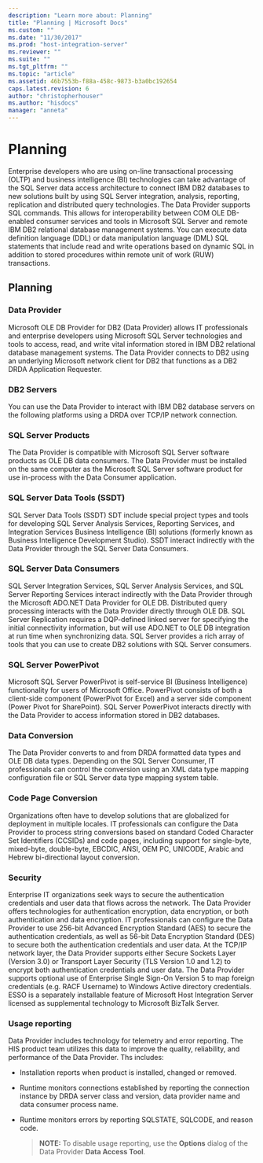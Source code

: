 ```yaml
---
description: "Learn more about: Planning"
title: "Planning | Microsoft Docs"
ms.custom: ""
ms.date: "11/30/2017"
ms.prod: "host-integration-server"
ms.reviewer: ""
ms.suite: ""
ms.tgt_pltfrm: ""
ms.topic: "article"
ms.assetid: 46b7553b-f88a-458c-9873-b3a0bc192654
caps.latest.revision: 6
author: "christopherhouser"
ms.author: "hisdocs"
manager: "anneta"
---
```

# Planning
Enterprise developers who are using on-line transactional processing (OLTP) and business intelligence (BI) technologies can take advantage of the SQL Server data access architecture to connect IBM DB2 databases to new solutions built by using SQL Server integration, analysis, reporting, replication and distributed query technologies. The Data Provider supports SQL commands. This allows for interoperability between COM OLE DB-enabled consumer services and tools in Microsoft SQL Server and remote IBM DB2 relational database management systems. You can execute data definition language (DDL) or data manipulation language (DML) SQL statements that include read and write operations based on dynamic SQL in addition to stored procedures within remote unit of work (RUW) transactions.  
  
## Planning   
  
### Data Provider  
 Microsoft OLE DB Provider for DB2 (Data Provider) allows IT professionals and enterprise developers using Microsoft SQL Server technologies and tools to access, read, and write vital information stored in IBM DB2 relational database management systems. The Data Provider connects to DB2 using an underlying Microsoft network client for DB2 that functions as a DB2 DRDA Application Requester.  
  
### DB2 Servers  
 You can use the Data Provider to interact with IBM DB2 database servers on the following platforms using a DRDA over TCP/IP network connection.  
  
### SQL Server Products  
 The Data Provider is compatible with Microsoft SQL Server software products as OLE DB data consumers. The Data Provider must be installed on the same computer as the Microsoft SQL Server software product for use in-process with the Data Consumer application.  
  
### SQL Server Data Tools (SSDT)  
 SQL Server Data Tools (SSDT) SDT include special project types and tools for developing SQL Server Analysis Services, Reporting Services, and Integration Services Business Intelligence (BI) solutions (formerly known as Business Intelligence Development Studio). SSDT interact indirectly with the Data Provider through the SQL Server Data Consumers.   
  
### SQL Server Data Consumers  
 SQL Server Integration Services, SQL Server Analysis Services, and SQL Server Reporting Services interact indirectly with the Data Provider through the Microsoft ADO.NET Data Provider for OLE DB. Distributed query processing interacts with the Data Provider directly through OLE DB. SQL Server Replication requires a DQP-defined linked server for specifying the initial connectivity information, but will use ADO.NET to OLE DB integration at run time when synchronizing data. SQL Server provides a rich array of tools that you can use to create DB2 solutions with SQL Server consumers.  
  
### SQL Server PowerPivot  
 Microsoft SQL Server PowerPivot is self-service BI (Business Intelligence) functionality for users of Microsoft Office. PowerPivot consists of both a client-side component (PowerPivot for Excel) and a server side component (Power Pivot for SharePoint). SQL Server PowerPivot interacts directly with the Data Provider to access information stored in DB2 databases.  
  
### Data Conversion  
 The Data Provider converts to and from DRDA formatted data types and OLE DB data types. Depending on the SQL Server Consumer, IT professionals can control the conversion using an XML data type mapping configuration file or SQL Server data type mapping system table.  
  
### Code Page Conversion  
 Organizations often have to develop solutions that are globalized for deployment in multiple locales. IT professionals can configure the Data Provider to process string conversions based on standard Coded Character Set Identifiers (CCSIDs) and code pages, including support for single-byte, mixed-byte, double-byte, EBCDIC, ANSI, OEM PC, UNICODE, Arabic and Hebrew bi-directional layout conversion.  
  
### Security  
 Enterprise IT organizations seek ways to secure the authentication credentials and user data that flows across the network. The Data Provider offers technologies for authentication encryption, data encryption, or both authentication and data encryption. IT professionals can configure the Data Provider to use 256-bit Advanced Encryption Standard (AES) to secure the authentication credentials, as well as 56-bit Data Encryption Standard (DES) to secure both the authentication credentials and user data. At the TCP/IP network layer, the Data Provider supports either Secure Sockets Layer (Version 3.0) or Transport Layer Security (TLS Version 1.0 and 1.2) to encrypt both authentication credentials and user data. The Data Provider supports optional use of Enterprise Single Sign-On Version 5 to map foreign credentials (e.g. RACF Username) to Windows Active directory credentials. ESSO is a separately installable feature of Microsoft Host Integration Server licensed as supplemental technology to Microsoft BizTalk Server.
 
### Usage reporting 
 Data Provider includes technology for telemetry and error reporting. The HIS product team utilizes this data to improve the quality, reliability, and performance of the Data Provider. Ths includes:
- Installation reports when product is installed, changed or removed.
- Runtime monitors connections established by reporting the connection instance by DRDA server class and version, data provider name and data consumer process name.
- Runtime monitors errors by reporting SQLSTATE, SQLCODE, and reason code.

  > **NOTE:** To disable usage reporting, use the **Options** dialog of the Data Provider **Data Access Tool**. 
